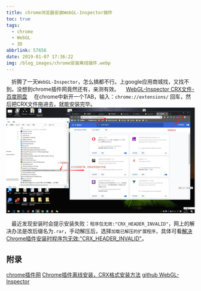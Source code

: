```yaml
---
title: chrome浏览器安装WebGL-Inspector插件
toc: true
tags:
  - chrome
  - WebGL
  - 3D
abbrlink: 57656
date: 2019-01-07 17:36:22
img: /blog_images/chrome安装离线插件.webp
---
```


&emsp;折腾了一天`WebGL-Inspector`，怎么搞都不行。上google应用商城找，又找不到。没想到chrome插件网竟然还有，亲测有效。
&emsp;[WebGL-Inspector CRX文件-百度网盘](https://pan.baidu.com/s/1US-z_rp0c3FKhckIYEAVtQ)
&emsp;在chrome中新开一个TAB，输入：`chrome://extensions/` 回车，然后把CRX文件拖进去，就能安装完毕。
![](/blog_images/chrome安装离线插件.webp)

&emsp;最近发现安装时会提示安装失败：`程序包无效:"CRX_HEADER_INVALID"`，网上的解决办法是改后缀名为`.rar`，手动解压后，选择`加载已解压的扩展程序`，具体可看[解决Chrome插件安装时程序包无效:"CRX_HEADER_INVALID"](https://blog.csdn.net/wst0717/article/details/88867047)。

## 附录
[chrome插件网](http://www.cnplugins.com/)
[Chrome插件离线安装，CRX格式安装方法](http://www.cnplugins.com/tools/how-to-setup-crx.html)
[github WebGL-Inspector](https://github.com/benvanik/WebGL-Inspector)